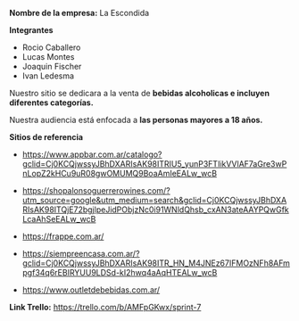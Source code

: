 **Nombre de la empresa:** La Escondida 

**Integrantes**

- Rocio Caballero
- Lucas Montes
- Joaquin Fischer
- Ivan Ledesma 



Nuestro sitio se dedicara a la venta de **bebidas alcoholicas e incluyen diferentes categorías.**

Nuestra audiencia está enfocada a **las personas mayores a 18 años.**

**Sitios de referencia**
- https://www.appbar.com.ar/catalogo?gclid=Cj0KCQjwssyJBhDXARIsAK98ITRIU5_yunP3FTIikVVlAF7aGre3wPnLopZ2kHCu9uR08gwOMUMQ9BoaAmIeEALw_wcB

- https://shopalonsoguerrerowines.com/?utm_source=google&utm_medium=search&gclid=Cj0KCQjwssyJBhDXARIsAK98ITQjE72bgjlpeJidPObjzNc0i91WNldQhsb_cxAN3ateAAYPQwGfkLcaAhSeEALw_wcB

- https://frappe.com.ar/

- https://siempreencasa.com.ar/?gclid=Cj0KCQjwssyJBhDXARIsAK98ITR_HN_M4JNEz67IFMOzNFh8AFmpgf34q6rEBIRYUU9LDSd-kI2hwq4aAqHTEALw_wcB
                               
- https://www.outletdebebidas.com.ar/


**Link Trello:**
https://trello.com/b/AMFpGKwx/sprint-7
